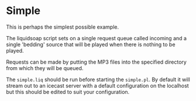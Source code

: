 # Simple

This is perhaps the simplest possible example.

The liquidsoap script sets on a single request queue called incoming and
a single 'bedding' source that will be played when there is nothing to
be played.

Requests can be made by putting the MP3 files into the specified directory
from which they will be queued.

The ```simple.liq``` should be run before starting the ```simple.pl```.
By default it will stream out to an icecast server with a default
configuration on the localhost but this should be edited to suit your
configuration.
